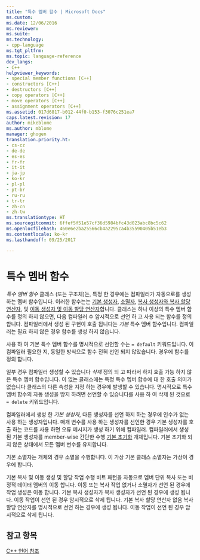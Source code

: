 ```yaml
---
title: "특수 멤버 함수 | Microsoft Docs"
ms.custom: 
ms.date: 12/06/2016
ms.reviewer: 
ms.suite: 
ms.technology:
- cpp-language
ms.tgt_pltfrm: 
ms.topic: language-reference
dev_langs:
- C++
helpviewer_keywords:
- special member functions [C++]
- constructors [C++]
- destructors [C++]
- copy operators [C++]
- move operators [C++]
- assignment operators [C++]
ms.assetid: 017d6817-b012-44f0-b153-f3076c251ea7
caps.latest.revision: 17
author: mikeblome
ms.author: mblome
manager: ghogen
translation.priority.ht:
- cs-cz
- de-de
- es-es
- fr-fr
- it-it
- ja-jp
- ko-kr
- pl-pl
- pt-br
- ru-ru
- tr-tr
- zh-cn
- zh-tw
ms.translationtype: HT
ms.sourcegitcommit: 6ffef5f51e57cf36d5984bfc43d023abc8bc5c62
ms.openlocfilehash: 460e6e2ba25566cb4a2295ca4b35590405b51eb3
ms.contentlocale: ko-kr
ms.lasthandoff: 09/25/2017

---
```

# <a name="special-member-functions"></a>특수 멤버 함수  
  
*특수 멤버 함수* 클래스 (또는 구조체)는, 특정 한 경우에는 컴파일러가 자동으로를 생성 하는 멤버 함수입니다. 이러한 함수는는 [기본 생성자](constructors-cpp.md#default_constructors), [소멸자](destructors-cpp.md), [복사 생성자와 복사 할당 연산자](copy-constructors-and-copy-assignment-operators-cpp.md), 및 [이동 생성자 및 이동 할당 연산자](move-constructors-and-move-assignment-operators-cpp.md)합니다. 클래스는 하나 이상의 특수 멤버 함수를 정의 하지 않으면, 다음 컴파일러 수 암시적으로 선언 하 고 사용 되는 함수를 정의 합니다. 컴파일러에서 생성 된 구현이 호출 됩니다는 *기본* 특수 멤버 함수입니다. 컴파일러는 필요 하지 않은 경우 함수를 생성 하지 않습니다.  
  
사용 하 여 기본 특수 멤버 함수를 명시적으로 선언할 수는 `= default` 키워드입니다. 이 컴파일러 필요한 지, 동일한 방식으로 함수 전혀 선언 되지 않았습니다. 경우에 함수를 정의 합니다. 

일부 경우 컴파일러 생성할 수 있습니다 *삭제* 정의 되 고 따라서 하지 호출 가능 하지 않은 특수 멤버 함수입니다. 이 없는 클래스에는 특정 특수 멤버 함수에 대 한 호출 의미가 없습니다 클래스의 다른 속성을 지정 하는 경우에 발생할 수 있습니다. 명시적으로 특수 멤버 함수의 자동 생성을 방지 하려면 선언할 수 있습니다를 사용 하 여 삭제 된 것으로 `= delete` 키워드입니다.  
  
컴파일러에서 생성 한 *기본 생성자*, 다른 생성자를 선언 하지 하는 경우에 인수가 없는 사용 하는 생성자입니다. 매개 변수를 사용 하는 생성자를 선언한 경우 기본 생성자를 호출 하는 코드를 사용 하면 오류 메시지가 생성 하기 위해 컴파일러. 컴파일러에서 생성 된 기본 생성자를 member-wise 간단한 수행 [기본 초기화](initializers.md#default_initialization) 개체입니다. 기본 초기화 되지 않은 상태에서 모든 멤버 변수를 유지합니다.  
  
기본 소멸자는 개체의 경우 소멸을 수행합니다. 이 가상 기본 클래스 소멸자는 가상이 경우에 합니다.  
  
기본 복사 및 이동 생성 및 할당 작업 수행 비트 패턴을 자동으로 멤버 단위 복사 또는 비정적 데이터 멤버의 이동 합니다. 이동 또는 복사 작업 없거나 소멸자가 선언 된 경우에 작업 생성은 이동 합니다. 기본 복사 생성자가 복사 생성자가 선언 된 경우에 생성 됩니다. 이동 작업이 선언 된 경우 암시적으로 삭제 됩니다. 기본 복사 할당 연산자 없음 복사 할당 연산자를 명시적으로 선언 하는 경우에 생성 됩니다. 이동 작업이 선언 된 경우 암시적으로 삭제 됩니다.  
  
## <a name="see-also"></a>참고 항목  
[C++ 언어 참조](cpp-language-reference.md)  



 

